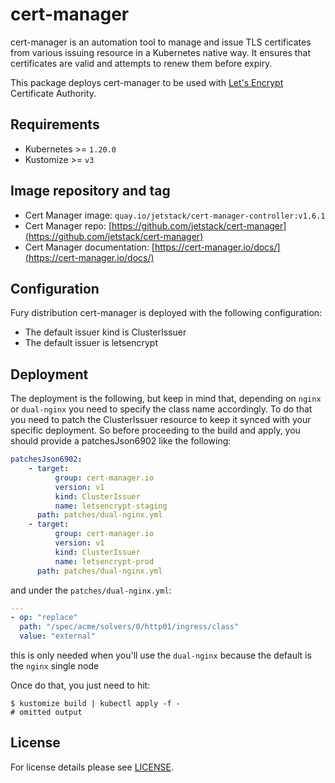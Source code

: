 # cert-manager

cert-manager is an automation tool to manage and issue TLS
certificates from various issuing resource in a Kubernetes native way. It
ensures that certificates are valid and attempts to renew them before expiry.

This package deploys cert-manager to be used with [Let's
Encrypt](https://letsencrypt.org/) Certificate Authority.

## Requirements

- Kubernetes >= `1.20.0`
- Kustomize >= `v3`

## Image repository and tag

- Cert Manager image: `quay.io/jetstack/cert-manager-controller:v1.6.1`
- Cert Manager repo: [https://github.com/jetstack/cert-manager](https://github.com/jetstack/cert-manager)
- Cert Manager documentation: [https://cert-manager.io/docs/](https://cert-manager.io/docs/)

## Configuration

Fury distribution cert-manager is deployed with the following configuration:

- The default issuer kind is ClusterIssuer
- The default issuer is letsencrypt

## Deployment

The deployment is the following, but keep in mind that, depending on `nginx` or `dual-nginx`
you need to specify the class name accordingly.
To do that you need to patch the ClusterIssuer resource to keep it synced with your specific deployment.
So before proceeding to the build and apply, you should provide a patchesJson6902 like the following:

```yml
patchesJson6902:
    - target:
          group: cert-manager.io
          version: v1
          kind: ClusterIssuer
          name: letsencrypt-staging
      path: patches/dual-nginx.yml
    - target:
          group: cert-manager.io
          version: v1
          kind: ClusterIssuer
          name: letsencrypt-prod
      path: patches/dual-nginx.yml
```

and under the `patches/dual-nginx.yml`:

```yml
---
- op: "replace"
  path: "/spec/acme/solvers/0/http01/ingress/class"
  value: "external"
```

this is only needed when you'll use the `dual-nginx` because the default is the `nginx` single node

Once do that, you just need to hit:

```shell
$ kustomize build | kubectl apply -f -
# omitted output
```

## License

For license details please see [LICENSE](../../LICENSE).
